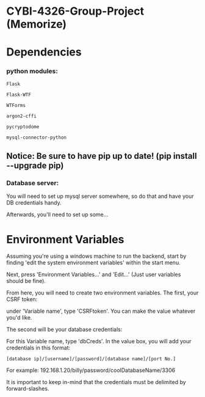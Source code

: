 # CYBI-4326-Group-Project (Memorize)


# Dependencies
### python modules:
    Flask

    Flask-WTF

    WTForms

    argon2-cffi

    pycryptodome

    mysql-connector-python

## Notice: Be sure to have pip up to date! (pip install --upgrade pip)
### Database server:
You will need to set up mysql server somewhere, so do that and have your DB credentials handy.

Afterwards, you'll need to set up some...
# Environment Variables
Assuming you're using a windows machine to run the backend, start by finding 'edit the system environment variables' within the start menu.

Next, press 'Environment Variables...' and 'Edit...' (Just user variables should be fine).

From here, you will need to create two environment variables. The first, your CSRF token:

  under 'Variable name', type 'CSRFtoken'. You can make the value whatever you'd like.
  
The second will be your database credentials:

  For this Variable name, type 'dbCreds'. In the value box, you will add your credentials in this format: 
  
    [database ip]/[username]/[password]/[database name]/[port No.]
  
  For example: 192.168.1.20/billy/password/coolDatabaseName/3306
    
  It is important to keep in-mind that the credentials must be delimited by forward-slashes.
